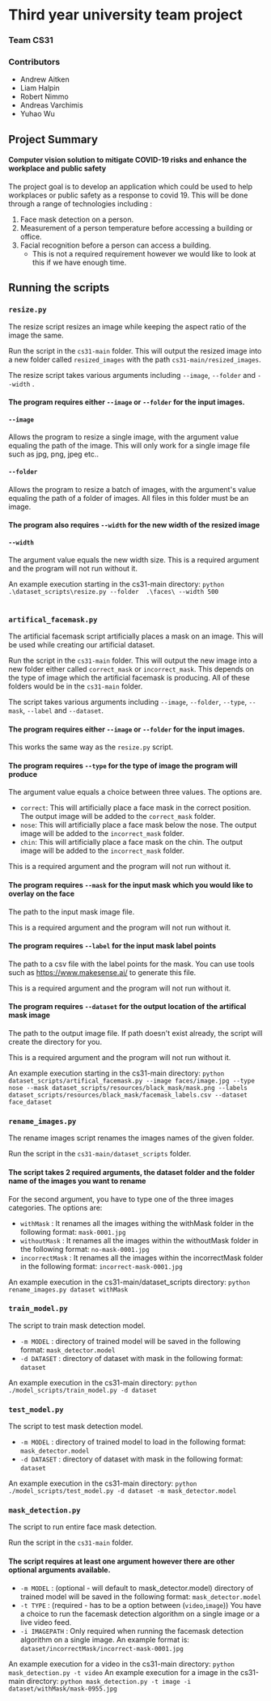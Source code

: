 # Third year university team project
### Team CS31
### Contributors
* Andrew Aitken
* Liam Halpin
* Robert Nimmo
* Andreas Varchimis
* Yuhao Wu

## Project Summary

#### Computer vision solution to mitigate COVID-19 risks and enhance the workplace and public safety

The project goal is to develop an application which could be used to help workplaces or public safety as a response to covid 19. This will be done through a range of technologies including :

1. Face mask detection on a person.
2. Measurement of a person temperature before accessing a building or office.
3. Facial recognition before a person can access a building. 
	- This is not a required requirement however we would like to look at this if we have enough time.

## Running the scripts
### ``resize.py``
The resize script resizes an image while keeping the aspect ratio of the image the same.

Run the script in the ``cs31-main`` folder. This will output the resized image into a new folder called ``resized_images`` with the path ``cs31-main/resized_images``.

The resize script takes various arguments including ``--image``, 	``--folder`` and ``--width`` .

#### The program requires either ``--image`` or ``--folder`` for the input images.
#### ``--image``
Allows the program to resize a single image, with the argument value equaling the path of the image. This will only work for a single image file such as jpg, png, jpeg etc..

#### ``--folder``
Allows the program to resize a batch of images, with the argument's value equaling the path of a folder of images. All files in this folder must be an image.

#### The program also requires ``--width`` for the new width of the resized image
#### ``--width``
The argument value equals the new width size. This is a required argument and the program will not run without it.

An example execution starting in the cs31-main directory:
``python .\dataset_scripts\resize.py --folder  .\faces\ --width 500``

#

### ``artifical_facemask.py``
The artificial facemask script artificially places a mask on an image. This will be used while creating our artificial dataset.

Run the script in the ``cs31-main`` folder. This will output the new image into a new folder either called  ``correct_mask`` or ``incorrect_mask``. This depends on the type of image which the artificial facemask is producing. All of these folders would be in the ``cs31-main`` folder.

The script takes various arguments including ``--image``, ``--folder``, ``--type``, ``--mask``, ``--label`` and ``--dataset``.

#### The program requires either ``--image`` or ``--folder`` for the input images.
This works the same way as the ``resize.py`` script.

#### The program requires ``--type`` for the type of image the program will produce
The argument value equals a choice between three values. The options are.

 - ``correct``: This will artificially place a face mask in the correct position. The output image will be added to the ``correct_mask`` folder.
 - ``nose``: This will artificially place a face mask below the nose. The output image will be added to the ``incorrect_mask`` folder.
 - ``chin``: This will artificially place a face mask on the chin. The output image will be added to the ``incorrect_mask`` folder.

This is a required argument and the program will not run without it.

#### The program requires ``--mask`` for the input mask which you would like to overlay on the face
The path to the input mask image file.

This is a required argument and the program will not run without it.

#### The program requires ``--label`` for the input mask label points
The path to a csv file with the label points for the mask. You can use tools such as https://www.makesense.ai/ to generate this file.

This is a required argument and the program will not run without it.

#### The program requires ``--dataset`` for the output location of the artifical mask image
The path to the output image file. If path doesn't exist already, the script will create the directory for you.

This is a required argument and the program will not run without it.


An example execution starting in the cs31-main directory:
``python dataset_scripts/artifical_facemask.py --image faces/image.jpg --type nose --mask dataset_scripts/resources/black_mask/mask.png --labels dataset_scripts/resources/black_mask/facemask_labels.csv --dataset face_dataset``

### ``rename_images.py``
The rename images script renames the images names of the given folder. 

Run the script in the ``cs31-main/dataset_scripts`` folder. 

#### The script takes 2 required arguments, the dataset folder and the folder name of the images you want to rename 
For the second argument, you have to type one of the three images categories. The options are: 

- ``withMask``      : It renames all the images withing the withMask folder in the following format:     ``mask-0001.jpg``           
- ``withoutMask``   : It renames all the images within the withoutMask folder in the following format:   ``no-mask-0001.jpg``        
- ``incorrectMask`` : It renames all the images within the incorrectMask folder in the following format: ``incorrect-mask-0001.jpg`` 

An example execution in the cs31-main/dataset_scripts directory:  ``python rename_images.py dataset withMask``

### ``train_model.py``
The script to train mask detection model.
- ``-m MODEL``		: directory of trained model will be saved in the following format:	``mask_detector.model``
- ``-d DATASET``	: directory of dataset with mask in the following format:			``dataset``

An example execution in the cs31-main directory:  ``python ./model_scripts/train_model.py -d dataset``

### ``test_model.py``
The script to test mask detection model.
- ``-m MODEL``		: directory of trained model to load in the following format:	``mask_detector.model``
- ``-d DATASET``	: directory of dataset with mask in the following format:			``dataset``

An example execution in the cs31-main directory:  ``python ./model_scripts/test_model.py -d dataset -m mask_detector.model``

### ``mask_detection.py``
The script to run entire face mask detection.

Run the script in the ``cs31-main`` folder. 

#### The script requires at least one argument however there are other optional arguments available.

- ``-m MODEL``		: (optional - will default to mask_detector.model) directory of trained model will be saved in the following format:	``mask_detector.model``
- ``-t TYPE``	: (required - has to be a option between (``video``,``image``)) You have a choice to run the facemask detection algorithm on a single image or a live video feed. 
- ``-i IMAGEPATH`` : Only required when running the facemask detection algorithm on a single image. An example format is: 	``dataset/incorrectMask/incorrect-mask-0001.jpg``

An example execution for a video in the cs31-main directory: ``python mask_detection.py -t video``
An example execution for a image in the cs31-main directory: ``python mask_detection.py -t image -i dataset/withMask/mask-0955.jpg``

